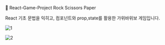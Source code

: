 🥇 React-Game-Project
Rock Scissors Paper

React 기초 문법을 익히고, 컴포넌트와 prop,state를 활용한 가위바위보 게임입니다.

![1](https://user-images.githubusercontent.com/55500077/159217687-72e05a7e-148d-4aeb-9425-2adf41d845a8.PNG)<br>


![2](https://user-images.githubusercontent.com/55500077/159217689-5909f986-9b42-4ab4-9e91-74b92ec2dbd8.PNG)
